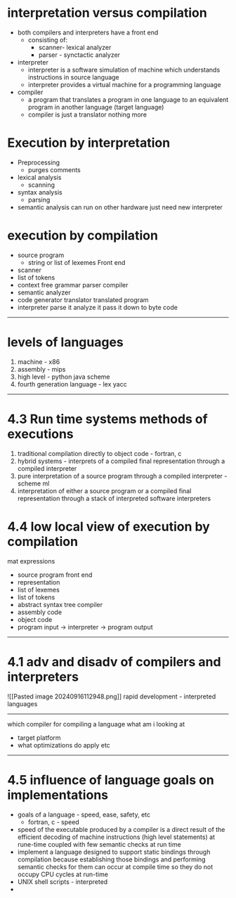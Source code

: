 # interpretation versus compilation 
- both compilers and interpreters have a front end
	- consisting of: 
		- scanner- lexical analyzer
		- parser - synctactic analyzer
- interpreter
	- interpreter is a software simulation of machine which understands instructions in source language
	- interpreter provides a virtual machine for a programming language
- compiler
	- a program that translates a program in one language to an equivalent program in another language (target language)
	- compiler is just a translator nothing more
# Execution by interpretation
- Preprocessing
	- purges comments
- lexical analysis
	- scanning
- syntax analysis 
	- parsing
- semantic analysis
can run on other hardware just need new interpreter

# execution by compilation
- source program
	- string or list of lexemes
Front end
- scanner
- list of tokens
- context free grammar parser
compiler
- semantic analyzer
- code generator translator
translated program
- interpreter
parse it 
analyze it
pass it down to byte code

---
# levels of languages
1. machine - x86
2. assembly - mips
3. high level - python java scheme
4. fourth generation language - lex yacc
---
# 4.3 Run time systems methods of executions
1. traditional compilation directly to object code - fortran, c
2. hybrid systems - interprets of a compiled final representation through a compiled interpreter 
3. pure interpretation of a source program through a compiled interpreter - scheme ml
4. interpretation of either a source program or a compiled final representation through a stack of interpreted software interpreters 

# 4.4 low local view of execution by compilation 
mat expressions
- source program
front end
- representation
- list of lexemes
- list of tokens
- abstract syntax tree
compiler 
- assembly code
- object code
- program input -> interpreter -> program output
---
# 4.1 adv and disadv of compilers and interpreters
![[Pasted image 20240916112948.png]]
rapid development - interpreted languages

---
which compiler for compiling a language what am i looking at
- target platform
- what optimizations do apply etc
---
# 4.5 influence of language goals on implementations
- goals of a language - speed, ease, safety, etc
	- fortran, c - speed
- speed of the executable produced by a compiler is a direct result of the efficient decoding of machine instructions (high level statements) at rune-time coupled with few semantic checks at run time 
- implement a language designed to support static bindings through compilation because establishing those bindings and performing semantic checks for them can occur at compile time so they do not occupy CPU cycles at run-time 
- UNIX shell scripts - interpreted
- 